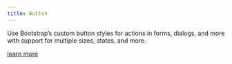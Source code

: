 ```yaml
---
title: Button
---
```

Use Bootstrap’s custom button styles for actions in forms, dialogs, and more with support for multiple sizes, states, and more.

[learn more](https://getbootstrap.com/docs/4.1/components/buttons/)
